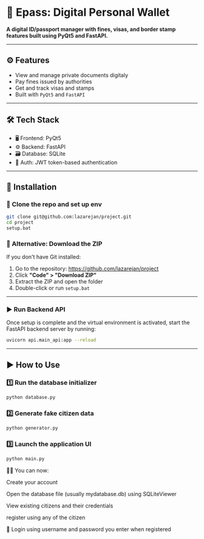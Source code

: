 # 🚀 Epass: Digital Personal Wallet
 
**A digital ID/passport manager with fines, visas, and border stamp features built using PyQt5 and FastAPI.**

---

## ⚙️ Features

- View and manage private documents digitaly
- Pay fines issued by authorities
- Get and track visas and stamps
- Built with `PyQt5` and `FastAPI`

---

## 🛠️ Tech Stack

- 🖥️ Frontend: PyQt5
- ⚙️ Backend: FastAPI
- 🗃️ Database: SQLite
- 🔐 Auth: JWT token-based authentication

---

## 🧩 Installation

### 🧬 Clone the repo and set up env
```bash
git clone git@github.com:lazarejan/project.git
cd project
setup.bat

```

### 🔄 Alternative: Download the ZIP

If you don't have Git installed:

1. Go to the repository: https://github.com/lazarejan/project
2. Click **"Code" > "Download ZIP"**
3. Extract the ZIP and open the folder
4. Double-click or run `setup.bat`

---

### ▶️ Run Backend API

Once setup is complete and the virtual environment is activated, start the FastAPI backend server by running:

```bash
uvicorn api.main_api:app --reload

```
---

## ▶️ How to Use

### 1️⃣ Run the database initializer
```bash
python database.py

```
### 2️⃣ Generate fake citizen data
```bash
python generator.py

```

### 3️⃣ Launch the application UI
```bash
python main.py

```

🧑‍💼 You can now:

Create your account
 
 Open the database file (usually mydatabase.db) using SQLiteViewer

 View existing citizens and their credentials
 
 register using any of the citizen

📂 Login using username and password you enter when registered


